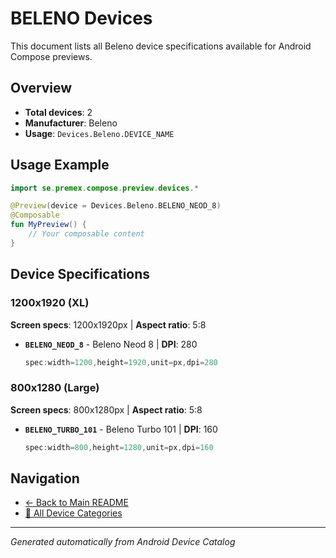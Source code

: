 # BELENO Devices

This document lists all Beleno device specifications available for Android Compose previews.

## Overview

- **Total devices**: 2
- **Manufacturer**: Beleno
- **Usage**: `Devices.Beleno.DEVICE_NAME`

## Usage Example

```kotlin
import se.premex.compose.preview.devices.*

@Preview(device = Devices.Beleno.BELENO_NEOD_8)
@Composable
fun MyPreview() {
    // Your composable content
}
```

## Device Specifications

### 1200x1920 (XL)

**Screen specs**: 1200x1920px | **Aspect ratio**: 5:8

- **`BELENO_NEOD_8`** - Beleno Neod 8 | **DPI**: 280
  ```kotlin
  spec:width=1200,height=1920,unit=px,dpi=280
  ```

### 800x1280 (Large)

**Screen specs**: 800x1280px | **Aspect ratio**: 5:8

- **`BELENO_TURBO_101`** - Beleno Turbo 101 | **DPI**: 160
  ```kotlin
  spec:width=800,height=1280,unit=px,dpi=160
  ```

## Navigation

- [← Back to Main README](../../README.md)
- [📱 All Device Categories](../README.md)

---
*Generated automatically from Android Device Catalog*
